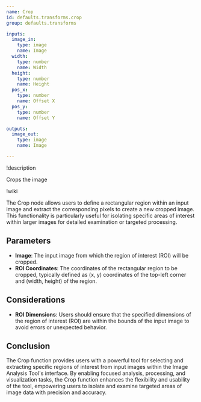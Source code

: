 ```yaml
---
name: Crop
id: defaults.transforms.crop
group: defaults.transforms

inputs:
  image_in:
    type: image
    name: Image
  width:
    type: number
    name: Width
  height:
    type: number
    name: Height
  pos_x:
    type: number
    name: Offset X
  pos_y:
    type: number
    name: Offset Y

outputs:
  image_out:
    type: image
    name: Image

---
```


!description

Crops the image

!wiki

The Crop node allows users to define a rectangular region within an input image and extract the corresponding pixels to create a new cropped image. This functionality is particularly useful for isolating specific areas of interest within larger images for detailed examination or targeted processing.

## Parameters

- **Image**: The input image from which the region of interest (ROI) will be cropped.
- **ROI Coordinates**: The coordinates of the rectangular region to be cropped, typically defined as (x, y) coordinates of the top-left corner and (width, height) of the region.

## Considerations

- **ROI Dimensions**: Users should ensure that the specified dimensions of the region of interest (ROI) are within the bounds of the input image to avoid errors or unexpected behavior.

## Conclusion

The Crop function provides users with a powerful tool for selecting and extracting specific regions of interest from input images within the Image Analysis Tool's interface. By enabling focused analysis, processing, and visualization tasks, the Crop function enhances the flexibility and usability of the tool, empowering users to isolate and examine targeted areas of image data with precision and accuracy.